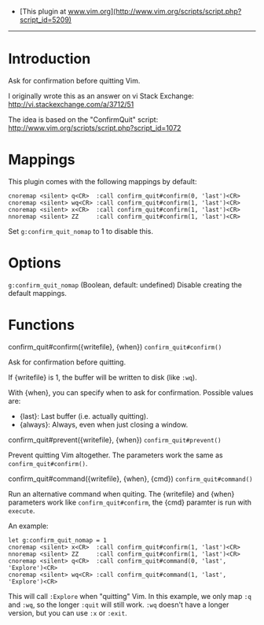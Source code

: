 - [This plugin at www.vim.org](http://www.vim.org/scripts/script.php?script_id=5209)

-----------------------------------------

Introduction
============
Ask for confirmation before quitting Vim.

I originally wrote this as an answer on vi Stack Exchange:
http://vi.stackexchange.com/a/3712/51

The idea is based on the "ConfirmQuit" script:
http://www.vim.org/scripts/script.php?script_id=1072

Mappings
========
This plugin comes with the following mappings by default:

    cnoremap <silent> q<CR>  :call confirm_quit#confirm(0, 'last')<CR>
    cnoremap <silent> wq<CR> :call confirm_quit#confirm(1, 'last')<CR>
    cnoremap <silent> x<CR>  :call confirm_quit#confirm(1, 'last')<CR>
    nnoremap <silent> ZZ     :call confirm_quit#confirm(1, 'last')<CR>

Set `g:confirm_quit_nomap` to 1 to disable this.

Options
=======
`g:confirm_quit_nomap`                 (Boolean, default: undefined)
Disable creating the default mappings.

Functions
=========
confirm_quit#confirm({writefile}, {when})             `confirm_quit#confirm()`

Ask for confirmation before quitting.

If {writefile} is 1, the buffer will be written to disk (like `:wq`).

With {when}, you can specify when to ask for confirmation. Possible
values are:
- {last}:    Last buffer (i.e. actually quitting).
- {always}:  Always, even when just closing a window.


confirm_quit#prevent({writefile}, {when})             `confirm_quit#prevent()`

Prevent quitting Vim altogether. The parameters work the same as
`confirm_quit#confirm()`.

confirm_quit#command({writefile}, {when}, {cmd})      `confirm_quit#command()`

Run an alternative command when quiting. The {writefile} and {when}
parameters work like `confirm_quit#confirm`, the {cmd} paramter is run
with `execute`.

An example:

    let g:confirm_quit_nomap = 1
    cnoremap <silent> x<CR>  :call confirm_quit#confirm(1, 'last')<CR>
    nnoremap <silent> ZZ     :call confirm_quit#confirm(1, 'last')<CR>
    cnoremap <silent> q<CR>  :call confirm_quit#command(0, 'last', 'Explore')<CR>
    cnoremap <silent> wq<CR> :call confirm_quit#command(1, 'last', 'Explore')<CR>

This will call `:Explore` when "quitting" Vim. In this example, we
only map `:q` and `:wq`, so the longer `:quit` will still work. `:wq`
doesn't have a longer version, but you can use `:x` or `:exit`.
